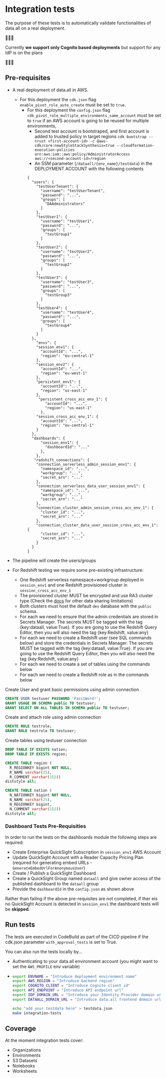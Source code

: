 # Integration tests

The purpose of these tests is to automatically validate functionalities of data.all on a real deployment.

🚨🚨🚨

Currently **we support only Cognito based deployments** but support for any IdP is on the plans

🚨🚨🚨

## Pre-requisites

- A real deployment of data.all in AWS. 
     - For this deployment the `cdk.json` flag `enable_pivot_role_auto_create` must be set to `true`.
       - For this deployment the `config.json` flag `cdk_pivot_role_multiple_environments_same_account` must be set to `true` if an AWS account is going to be reused for multiple environments,
         - Second test account is bootstraped, and first account is added to trusted policy in target regions
          ```cdk bootstrap --trust <first-account-id> -c @aws-cdk/core:newStyleStackSynthesis=true --cloudformation-execution-policies arn:aws:iam::aws:policy/AdministratorAccess aws://<second-account-id>/region```
         - An SSM parameter (`/dataall/{env_name}/testdata`) in the DEPLOYMENT ACCOUNT with the following contents
          ```
          {
            "users": {
              "testUserTenant": {
                "username": "testUserTenant",
                "password": "...",
                "groups": [
                  "DAAdministrators"
                ]
              },
              "testUser1": {
                "username": "testUser1",
                "password": "...",
                "groups": [
                  "testGroup1"
                ]
              },
              "testUser2": {
                "username": "testUser2",
                "password": "...",
                "groups": [
                  "testGroup2"
                ]
              },
              "testUser3": {
                "username": "testUser3",
                "password": "...",
                "groups": [
                  "testGroup3"
                ]
              },
              "testUser4": {
                "username": "testUser4",
                "password": "...",
                "groups": [
                  "testGroup4"
                ]
              }
            },
              "envs": {
              "session_env1": {
                "accountId": "...",
                "region": "eu-central-1"
              },
              "session_env2": {
                "accountId": "...",
                "region": "eu-west-1"
              },
              "persistent_env1": {
                "accountId": "...",
                "region": "us-east-1"
              },
               "persistent_cross_acc_env_1": {
                  "accountId": "...",
                  "region": "us-east-1"
                },
              "session_cross_acc_env_1": {
                "accountId": "...",
                "region": "eu-central-1"
              }
            },
            "dashboards": {
                "session_env1": {
                  "dashboardId": "..."
                },
              },
             "redshift_connections": {
              "connection_serverless_admin_session_env1": {
                "namespace_id": "...",
                "workgroup": "...",
                "secret_arn": "..."
              },
              "connection_serverless_data_user_session_env1": {
                "namespace_id": "...",
                "workgroup": "...",
                "secret_arn": "..."
              },
              "connection_cluster_admin_session_cross_acc_env_1": {
                "cluster_id": "...",
                "secret_arn": "..."
              },
              "connection_cluster_data_user_session_cross_acc_env_1": {
                "cluster_id": "...",
                "secret_arn": "..."
              }
            }
          }
          ```

- The pipeline will create the users/groups
- For Redshift testing we require some pre-existing infrastructure:
  - One Redshift serverless namespace+workgroup deployed in `session_env1` and one Redshift provisioned cluster in `session_cross_acc_env_1` 
  - The provisioned cluster MUST be encrypted and use RA3 cluster type (Check the [docs](https://docs.aws.amazon.com/redshift/latest/dg/datashare-overview.html) for other data sharing limitations)
  - Both clusters must host the default `dev` database with the `public` schema.
  - For each we need to ensure that the admin credentials are stored in Secrets Manager. The secrets MUST be tagged with the tag {key:dataall, value:True}. If you are going to use the Redshift Query Editor, then you will also need the tag {key:Redshift, value:any}
  - For each we need to create a Redshift user (see SQL commands below) and store the credentials in Secrets Manager. The secrets MUST be tagged with the tag {key:dataall, value:True}. If you are going to use the Redshift Query Editor, then you will also need the tag {key:Redshift, value:any}
  - For each we need to create a set of tables using the commands below
  - For each we need to create a Redshift role as in the commands below

Create User and grant basic permissions using admin connection
```sql
CREATE USER testuser PASSWORD 'Pass1Word!';
GRANT USAGE ON SCHEMA public TO testuser;
GRANT SELECT ON ALL TABLES IN SCHEMA public TO testuser;
```

Create and attach role using admin connection
```sql
CREATE ROLE testrole;
GRANT ROLE testrole TO testuser;
```

Create tables using testuser connection
```sql
DROP TABLE IF EXISTS nation;
DROP TABLE IF EXISTS region;

CREATE TABLE region (
  R_REGIONKEY bigint NOT NULL,
  R_NAME varchar(25),
  R_COMMENT varchar(152))
diststyle all;

CREATE TABLE nation (
  N_NATIONKEY bigint NOT NULL,
  N_NAME varchar(25),
  N_REGIONKEY bigint,
  N_COMMENT varchar(152))
diststyle all;
```

### Dashboard Tests Pre-Requisities

In order to run the tests on the dashboards module the following steps are required:

- Create Enterprise QuickSight Subscription in `session_env1` AWS Account
- Update QuickSight Account with a Reader Capacity Pricing Plan (required for generating embed URLs - `GenerateEmbedUrlForAnonymousUser`)
- Create / Publish a QuickSight Dashboard
- Create a QuickSight Group named `dataall` and give owner access of the published dashboard to the `dataall` group
- Provide the `dashboardId` in the `config.json` as shown above

Rather than failing if the above pre-requisites are not completed, if ther eis no QuickSight Account is detected in `session_env1` the dashboard tests will be **skipped**.

## Run tests

The tests are executed in CodeBuild as part of the CICD pipeline if the cdk.json parameter `with_approval_tests` is set
to True.

You can also run the tests locally by...

* Authenticating to your data.all environment account (you might want to set the `AWS_PROFILE` env variable)

* ```bash
  export ENVNAME = "Introduce deployment environment name"
  export AWS_REGION = "Introduce backend region"
  export COGNITO_CLIENT = "Introduce Cognito client id"
  export API_ENDPOINT = "Introduce API endpoint url"
  export IDP_DOMAIN_URL = "Introduce your Identity Provider domain url"
  export DATAALL_DOMAIN_URL = "Introduce data.all frontend domain url"

  echo "add your testdata here" > testdata.json 
  make integration-tests
  ```

## Coverage

At the moment integration tests cover:
- Organizations
- Environments
- S3 Datasets
- Notebooks
- Worksheets